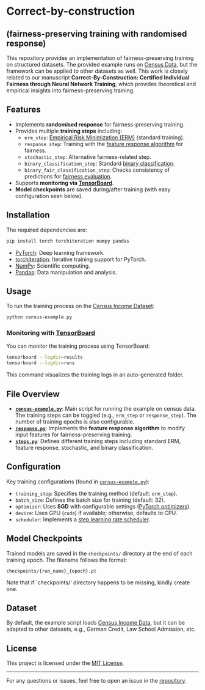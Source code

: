 # Correct-by-construction

## (fairness-preserving training with randomised response)

This repository provides an implementation of fairness-preserving training on structured datasets. The provided example runs on [Census Data](https://archive.ics.uci.edu/ml/datasets/Census+Income), but the framework can be applied to other datasets as well. This work is closely related to our manuscript **Correct-By-Construction: Certified Individual Fairness through Neural Network Training**, which provides theoretical and empirical insights into fairness-preserving training.

## Features

- Implements **randomised response** for fairness-preserving training.
- Provides multiple **training steps** including:
  - `erm_step`: [Empirical Risk Minimization (ERM)](https://en.wikipedia.org/wiki/Empirical_risk_minimization) (standard training).
  - `response_step`: Training with the [feature response algorithm](https://en.wikipedia.org/wiki/Randomized_response) for fairness.
  - `stochastic_step`: Alternative fairness-related step.
  - `binary_classification_step`: Standard [binary classification](https://en.wikipedia.org/wiki/Binary_classification).
  - `binary_fair_classification_step`: Checks consistency of predictions for [fairness evaluation](https://fairmlbook.org/).
- Supports **monitoring via [TensorBoard](https://www.tensorflow.org/tensorboard)**.
- **Model checkpoints** are saved during/after training (with easy configuration seen below).

## Installation

The required dependencies are:

```bash
pip install torch torchiteration numpy pandas
```

- [PyTorch](https://pytorch.org/): Deep learning framework.
- [torchiteration](https://pypi.org/project/torchiteration/): Iterative training support for PyTorch.
- [NumPy](https://numpy.org/): Scientific computing.
- [Pandas](https://pandas.pydata.org/): Data manipulation and analysis.

## Usage

To run the training process on the [Census Income Dataset](https://archive.ics.uci.edu/ml/machine-learning-databases/adult/adult.data):

```bash
python census-example.py
```

### Monitoring with [TensorBoard](https://www.tensorflow.org/tensorboard)

You can monitor the training process using TensorBoard:

```bash
tensorboard --logdir=results
tensorboard --logdir=runs
```

This command visualizes the training logs in an auto-generated folder.

## File Overview

- **[`census-example.py`](census-example.py)**: Main script for running the example on census data. The training steps can be toggled (e.g., `erm_step` or `response_step`). The number of training epochs is also configurable.
- **[`response.py`](response.py)**: Implements the **feature response algorithm** to modify input features for fairness-preserving training.
- **[`steps.py`](steps.py)**: Defines different training steps including standard ERM, feature response, stochastic, and binary classification.

## Configuration

Key training configurations (found in [`census-example.py`](census-example.py)):

- `training_step`: Specifies the training method (default: `erm_step`).
- `batch_size`: Defines the batch size for training (default: 32).
- `optimizer`: Uses **SGD** with configurable settings ([PyTorch optimizers](https://pytorch.org/docs/stable/optim.html)).
- `device`: Uses GPU (`cuda`) if available; otherwise, defaults to CPU.
- `scheduler`: Implements a [step learning rate scheduler](https://pytorch.org/docs/stable/optim.html#how-to-adjust-learning-rate).

## Model Checkpoints

Trained models are saved in the `checkpoints/` directory at the end of each training epoch. The filename follows the format:

```
checkpoints/{run_name}_{epoch}.pt
```
Note that if `checkpoints/' directory happens to be missing, kindly create one.

## Dataset

By default, the example script loads [Census Income Data](https://archive.ics.uci.edu/ml/datasets/Census+Income), but it can be adapted to other datasets, e.g., German Credit, Law School Admission, etc.

## License

This project is licensed under the [MIT License](LICENSE).

---

For any questions or issues, feel free to open an issue in the [repository](https://github.com/confidential-submission/correct-by-construction/issues).
